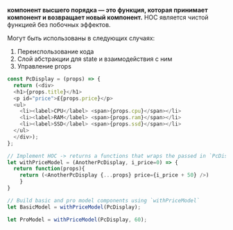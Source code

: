 **компонент высшего порядка — это функция, которая принимает компонент и возвращает новый компонент.** HOC является чистой функцией без побочных эффектов. 

Могут быть использованы в следующих случаях:
1.  Переиспользование кода
2.  Слой абстракции для state и взаимодействия с ним
3.  Управление props

```js
const PcDisplay = (props) => {
  return (<div>
  <h1>{props.title}</h1>
  <p id="price">£{props.price}</p>
  <ul>
    <li><label>CPU</label> <span>{props.cpu}</span></li>
    <li><label>RAM</label> <span>{props.ram}</span></li>
    <li><label>SSD</label> <span>{props.ssd}</span></li>
  </ul>
  </div>);
};

// Implement HOC -> returns a functions that wraps the passed in `PcDisplay` component
let withPriceModel = (AnotherPcDisplay, i_price=0) => {
  return function(props){
    return (<AnotherPcDisplay {...props} price={i_price + 50} />)
    }
}

// Build basic and pro model components using `withPriceModel`
let BasicModel = withPriceModel(PcDisplay);

let ProModel = withPriceModel(PcDisplay, 60);
```